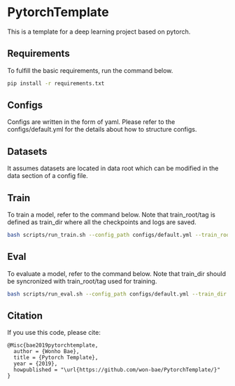 # PytorchTemplate

This is a template for a deep learning project based on pytorch.


## Requirements
To fulfill the basic requirements, run the command below.
```bash
pip install -r requirements.txt
```

## Configs
Configs are written in the form of yaml. Please refer to the configs/default.yml for the details about how to structure configs.

## Datasets
It assumes datasets are located in data root which can be modified in the data section of a config file.

## Train
To train a model, refer to the command below. Note that train_root/tag is defined as train_dir where all the checkpoints and logs are saved.
```bash
bash scripts/run_train.sh --config_path configs/default.yml --train_root path/to/root --tag vgg16
```

## Eval
To evaluate a model, refer to the command below. Note that train_dir should be syncronized with train_root/tag used for training.
```bash
bash scripts/run_eval.sh --config_path configs/default.yml --train_dir path/to/dir --tag vgg16_test
```
## Citation
If you use this code, please cite:

    @Misc{bae2019pytorchtemplate,
      author = {Wonho Bae},
      title = {Pytorch Template},
      year = {2019},
      howpublished = "\url{https://github.com/won-bae/PytorchTemplate/}"
    }
